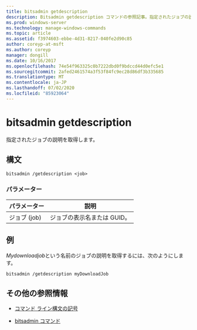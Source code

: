 ```yaml
---
title: bitsadmin getdescription
description: Bitsadmin getdescription コマンドの参照記事。指定されたジョブの説明を取得します。
ms.prod: windows-server
ms.technology: manage-windows-commands
ms.topic: article
ms.assetid: f3974603-ebbe-4d31-8217-040fe2d90c85
author: coreyp-at-msft
ms.author: coreyp
manager: dongill
ms.date: 10/16/2017
ms.openlocfilehash: 74e54f963325c0b7222dbd0f9bdccd44d0efc5e1
ms.sourcegitcommit: 2afed2461574a3f53f84fc9ec28d86df3b335685
ms.translationtype: MT
ms.contentlocale: ja-JP
ms.lasthandoff: 07/02/2020
ms.locfileid: "85923064"
---
```

# <a name="bitsadmin-getdescription"></a>bitsadmin getdescription

指定されたジョブの説明を取得します。

## <a name="syntax"></a>構文

```
bitsadmin /getdescription <job>
```

### <a name="parameters"></a>パラメーター

| パラメーター | 説明 |
| -------------- | -------------- |
| ジョブ (job) | ジョブの表示名または GUID。 |

## <a name="examples"></a>例

*Mydownloadjob*という名前のジョブの説明を取得するには、次のようにします。

```
bitsadmin /getdescription myDownloadJob
```

## <a name="additional-references"></a>その他の参照情報

- [コマンド ライン構文の記号](command-line-syntax-key.md)

- [bitsadmin コマンド](bitsadmin.md)
